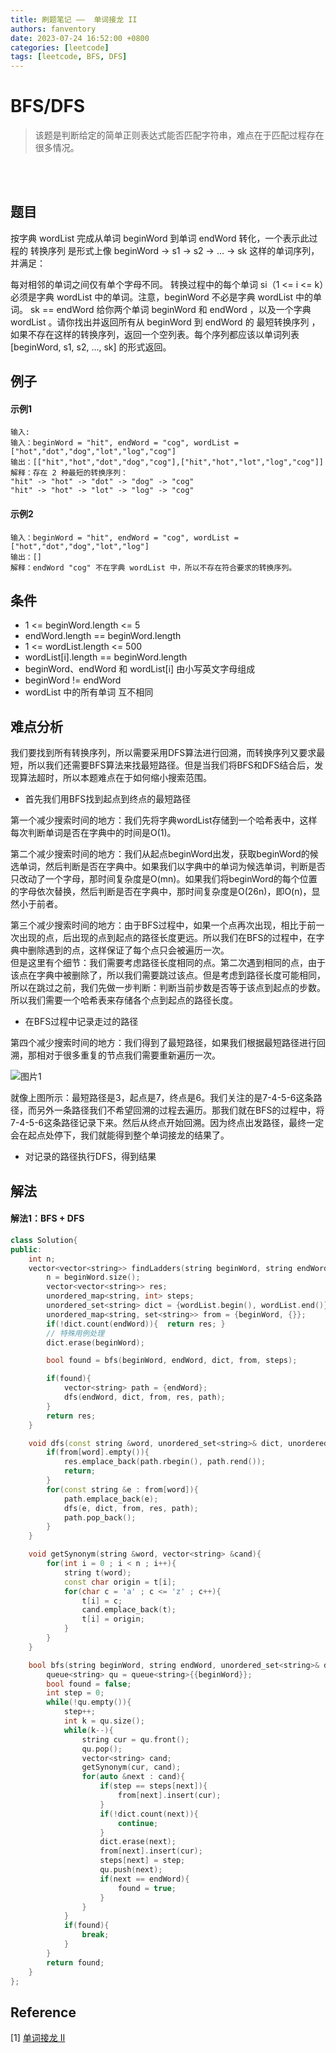 ```yaml
---
title: 刷题笔记 ——  单词接龙 II
authors: fanventory
date: 2023-07-24 16:52:00 +0800
categories: [leetcode]
tags: [leetcode, BFS, DFS]
---
```


# BFS/DFS
> 该题是判断给定的简单正则表达式能否匹配字符串，难点在于匹配过程存在很多情况。

<br>
<br>

## 题目
按字典 wordList 完成从单词 beginWord 到单词 endWord 转化，一个表示此过程的 转换序列 是形式上像 beginWord -> s1 -> s2 -> ... -> sk 这样的单词序列，并满足：

每对相邻的单词之间仅有单个字母不同。
转换过程中的每个单词 si（1 <= i <= k）必须是字典 wordList 中的单词。注意，beginWord 不必是字典 wordList 中的单词。
sk == endWord
给你两个单词 beginWord 和 endWord ，以及一个字典 wordList 。请你找出并返回所有从 beginWord 到 endWord 的 最短转换序列 ，如果不存在这样的转换序列，返回一个空列表。每个序列都应该以单词列表 [beginWord, s1, s2, ..., sk] 的形式返回。

## 例子

#### 示例1

```
输入:
输入：beginWord = "hit", endWord = "cog", wordList = ["hot","dot","dog","lot","log","cog"]
输出：[["hit","hot","dot","dog","cog"],["hit","hot","lot","log","cog"]]
解释：存在 2 种最短的转换序列：
"hit" -> "hot" -> "dot" -> "dog" -> "cog"
"hit" -> "hot" -> "lot" -> "log" -> "cog"
```

#### 示例2

```
输入：beginWord = "hit", endWord = "cog", wordList = ["hot","dot","dog","lot","log"]
输出：[]
解释：endWord "cog" 不在字典 wordList 中，所以不存在符合要求的转换序列。
```

## 条件
+ 1 <= beginWord.length <= 5
+ endWord.length == beginWord.length
+ 1 <= wordList.length <= 500
+ wordList[i].length == beginWord.length
+ beginWord、endWord 和 wordList[i] 由小写英文字母组成
+ beginWord != endWord
+ wordList 中的所有单词 互不相同

## 难点分析
我们要找到所有转换序列，所以需要采用DFS算法进行回溯，而转换序列又要求最短，所以我们还需要BFS算法来找最短路径。但是当我们将BFS和DFS结合后，发现算法超时，所以本题难点在于如何缩小搜索范围。

+ 首先我们用BFS找到起点到终点的最短路径

第一个减少搜索时间的地方：我们先将字典wordList存储到一个哈希表中，这样每次判断单词是否在字典中的时间是O(1)。

第二个减少搜索时间的地方：我们从起点beginWord出发，获取beginWord的候选单词，然后判断是否在字典中。如果我们以字典中的单词为候选单词，判断是否只改动了一个字母，那时间复杂度是O(mn)。如果我们将beginWord的每个位置的字母依次替换，然后判断是否在字典中，那时间复杂度是O(26n)，即O(n)，显然小于前者。

第三个减少搜索时间的地方：由于BFS过程中，如果一个点再次出现，相比于前一次出现的点，后出现的点到起点的路径长度更远。所以我们在BFS的过程中，在字典中删除遇到的点，这样保证了每个点只会被遍历一次。   
但是这里有个细节：我们需要考虑路径长度相同的点。第二次遇到相同的点，由于该点在字典中被删除了，所以我们需要跳过该点。但是考虑到路径长度可能相同，所以在跳过之前，我们先做一步判断：判断当前步数是否等于该点到起点的步数。所以我们需要一个哈希表来存储各个点到起点的路径长度。

+ 在BFS过程中记录走过的路径

第四个减少搜索时间的地方：我们得到了最短路径，如果我们根据最短路径进行回溯，那相对于很多重复的节点我们需要重新遍历一次。

![图片1](image/单词接龙2_pic1.png)

就像上图所示：最短路径是3，起点是7，终点是6。我们关注的是7-4-5-6这条路径，而另外一条路径我们不希望回溯的过程去遍历。那我们就在BFS的过程中，将7-4-5-6这条路径记录下来。然后从终点开始回溯。因为终点出发路径，最终一定会在起点处停下，我们就能得到整个单词接龙的结果了。

+ 对记录的路径执行DFS，得到结果

## 解法

#### 解法1：BFS + DFS
```C++
class Solution{
public:
    int n;
    vector<vector<string>> findLadders(string beginWord, string endWord, vector<string>& wordList) {
        n = beginWord.size();
        vector<vector<string>> res;
        unordered_map<string, int> steps;
        unordered_set<string> dict = {wordList.begin(), wordList.end()};
        unordered_map<string, set<string>> from = {beginWord, {}};
        if(!dict.count(endWord)){  return res; }
        // 特殊用例处理
        dict.erase(beginWord);

        bool found = bfs(beginWord, endWord, dict, from, steps);

        if(found){
            vector<string> path = {endWord};
            dfs(endWord, dict, from, res, path);
        }
        return res;
    }

    void dfs(const string &word, unordered_set<string>& dict, unordered_map<string, set<string>> &from, vector<vector<string>> &res, vector<string> &path){
        if(from[word].empty()){
            res.emplace_back(path.rbegin(), path.rend());
            return;
        }
        for(const string &e : from[word]){
            path.emplace_back(e);
            dfs(e, dict, from, res, path);
            path.pop_back();
        }
    }

    void getSynonym(string &word, vector<string> &cand){
        for(int i = 0 ; i < n ; i++){
            string t(word);
            const char origin = t[i];
            for(char c = 'a' ; c <= 'z' ; c++){
                t[i] = c;
                cand.emplace_back(t);
                t[i] = origin;
            }
        }
    }

    bool bfs(string beginWord, string endWord, unordered_set<string>& dict, unordered_map<string, set<string>> &from, unordered_map<string, int> &steps) {
        queue<string> qu = queue<string>{{beginWord}};
        bool found = false;
        int step = 0;
        while(!qu.empty()){
            step++;
            int k = qu.size();
            while(k--){
                string cur = qu.front();
                qu.pop();
                vector<string> cand;
                getSynonym(cur, cand);
                for(auto &next : cand){
                    if(step == steps[next]){
                        from[next].insert(cur);
                    }
                    if(!dict.count(next)){
                        continue;
                    }
                    dict.erase(next);
                    from[next].insert(cur);
                    steps[next] = step;
                    qu.push(next);
                    if(next == endWord){
                        found = true;
                    }
                }
            }
            if(found){
                break;
            }
        }
        return found;
    }
};
```

## Reference
[1] [单词接龙 II](https://leetcode.cn/problems/word-ladder-ii/)   